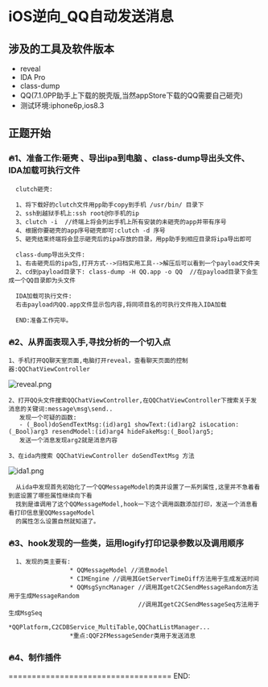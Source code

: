  iOS逆向_QQ自动发送消息
===================================


涉及的工具及软件版本
-----------------------------------
* reveal
* IDA Pro
* class-dump
* QQ(7.1.0PP助手上下载的脱壳版,当然appStore下载的QQ需要自己砸壳)
* 测试环境:iphone6p,ios8.3

正题开始
-----------------------------------
### 🔥1、准备工作:砸壳 、导出ipa到电脑 、class-dump导出头文件、IDA加载可执行文件
      clutch砸壳:
      
      1、将下载好的clutch文件用pp助手copy到手机 /usr/bin/ 目录下
      2、ssh到越狱手机上:ssh root@你手机的ip
      3、clutch -i  //终端上将会列出手机上所有安装的未砸壳的app并带有序号
      4、根据你要砸壳的app序号砸壳即可:clutch -d 序号
      5、砸壳结束终端将会显示砸壳后的ipa存放的目录，用pp助手到相应目录将ipa导出即可
      
      class-dump导出头文件:
      1、右击砸壳后的ipa包,打开方式-->归档实用工具-->解压后可以看到一个payload文件夹
      2、cd到payload目录下: class-dump -H QQ.app -o QQ  //在payload目录下会生成一个QQ目录即为头文件
      
      IDA加载可执行文件:
      右击payload内QQ.app文件显示包内容,将同项目名的可执行文件拖入IDA加载
      
      END:准备工作完毕。
        

### 🔥2、从界面表现入手,寻找分析的一个切入点
    1、手机打开QQ聊天室页面,电脑打开reveal，查看聊天页面的控制器:QQChatViewController
   ![reveal.png](https://github.com/ShawnJiFreeMan/AutoSendQQMsg/tree/master/image/reveal.png)
    
    2、打开QQ头文件搜索QQChatViewController,在QQChatViewController下搜索关于发消息的关键词:message\msg\send..
       发现一个可疑的函数:
       - (_Bool)doSendTextMsg:(id)arg1 showText:(id)arg2 isLocation:(_Bool)arg3 resendModel:(id)arg4 hideFakeMsg:(_Bool)arg5;
       发送一个消息发现arg2就是消息内容
       
    3、在ida内搜索 QQChatViewController doSendTextMsg 方法
   ![ida1.png](https://github.com/ShawnJiFreeMan/AutoSendQQMsg/tree/master/image/ida1.png)  
      
      从ida中发现首先初始化了一个QQMessageModel的类并设置了一系列属性,这里并不急着看到底设置了哪些属性继续向下看
      找到是谁调用了这个QQMessageModel,hook一下这个调用函数添加打印，发送一个消息看看打印信息里QQMessageModel
      的属性怎么设置自然就知道了。
### 🔥3、hook发现的一些类，运用logify打印记录参数以及调用顺序
      1、发现的类主要有:
                     * QQMessageModel //消息model
                     * CIMEngine //调用其GetServerTimeDiff方法用于生成发送时间
                     * QQMsgSyncManager //调用其getC2CSendMessageRandom方法用于生成MessageRandom
                                        //调用其getC2CSendMessageSeq方法用于生成MsgSeq
                     *QQPlatform,C2CDBService_MultiTable,QQChatListManager...
                     *重点:QQF2FMessageSender类用于发送消息
### 🔥4、制作插件
===================================
END:
 
                     
                     
                     
      
      
    

